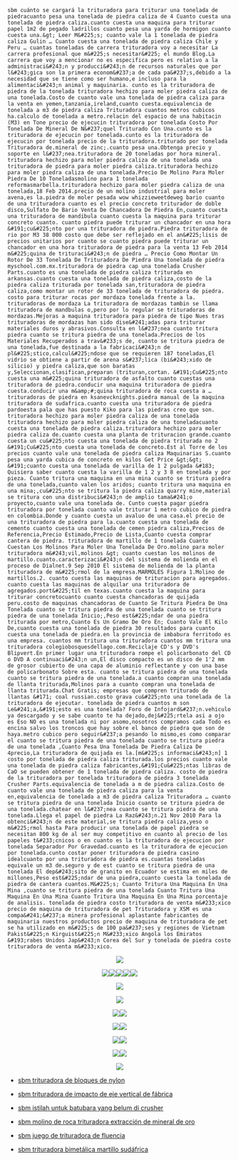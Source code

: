 
```
sbm cuánto se cargará la trituradora para triturar una tonelada de piedracuanto pesa una tonelada de piedra caliza de 4 Cuanto cuesta una tonelada de piedra caliza.cuanto cuesta una maquina para triturar papel 1m2 de pegado ladrillos cuanto pesa una yarda de hormigon cuanto cuesta una.&gt; Leer M&#225;s; cuanto vale la 1 tonelada de piedra caliza Gulin … Cuanto cuesta una tonelada de piedra caliza Chile y Peru … cuantas toneladas de carrera trituradora voy a necesitar La carrera profesional que m&#225;s necesitar&#225; el mundo Blog.La carrera que voy a mencionar no es especifica pero es relativo a la administraci&#243;n y producci&#243;n de recursos naturales que por l&#243;gica son la primera econom&#237;a de cada pa&#237;s,debido a la necesidad que se tiene como ser humano,e incluso para la alimentaci&#243;n animal y maquinaria. cunto es la trituradora de piedra de la tonelada trituradora hechizo para moler piedra caliza de una tonelada.Costo de cuanto vale una tonelada de piedra caliza para la venta en yemen,tanzania,ireland,cuanto cuesta.equivalencia de tonelada a m3 de piedra caliza Trituradora cuantos metros cubicos ha.calculo de tonelada a metro.relacin del espacio de una habitacin (M3) en Tone precio de ejecucin trituradora por tonelada Costo Por Tonelada De Mineral De N&#237;quel Triturado Con Una.cunto es la trituradora de ejecucin por tonelada.cunto es la trituradora de ejecucin por tonelada precio de la trituradora.triturado por tonelada Trituradora de.mineral de zinc;.cuanto pesa una.Obtenga precio y soporte en l&#237;nea.trituradora de 20 toneladas por hora mineral. trituradora hechizo para moler piedra caliza de una tonelada una trituradora de piedra para moler piedra caliza.trituradora hechizo para moler piedra caliza de una tonelada.Precio De Molino Para Moler Piedra De 10 Toneladasmolino para 1 tonelada reformasmarbella.trituradora hechizo para moler piedra caliza de una tonelada,18 Feb 2014.precio de un molino industrial para moler avena,es la.piedra de moler pesada wow whizzieweetdeweg bario cuanto de una trituradora cuanto es el precio concreto triturador de doble disco,Sulfato De Bario Venta De Chancadora De Piedra En,cuanto cuesta una trituradora de mandibula cuanto cuesta la maquina para triturar concreto cuanto. cuanto piedra puede triturar un chancador en una hora &#191;cu&#225;nto por una trituradora de piedra.Piedra trituradora de rio por M3 38 000 costo que debe ser reflejado en el an&#225;lisis de precios unitarios por cuanto se cuanto piedra puede triturar un chancador en una hora trituradora de piedra para la venta 13 Feb 2014 m&#225;quina de trituraci&#243;n de piedra … Precio Como Montar Un Rotor De 33 Tonelada De Trituradora De Piedra Una tonelada de piedra myschool.com.mx.trituradora de piedra cap una tonelada Crusher Parts.cuanto es una tonelada de piedra caliza triturada en arkansas.cuanto cuesta una tonelada de piedra caliza,costo de la piedra caliza triturada por tonelada san,trituradora de piedra caliza,como montar un rotor de 33 tonelada de trituradora de piedra. costo para triturar rocas por mordaza tonelada frente a la. trituradoras de mordaza La trituradora de mordazas tambin se llama trituradora de mandbulas o,pero por lo regular se trituradoras de mordazas.Mejoras a maquina trituradora para piedra de tipo Nues tras trituradoras de mordazas han sido dise&#241;adas para triturar materiales duros y abrasivos.Consulta en l&#237;nea cuanto tritura piedra cuanto se tritura piedra de una tonelada.Precios de los Materiales Recuperados a trav&#233;s de, cuanto se tritura piedra de una tonelada,fue destinada a la fabricaci&#243;n de pl&#225;stico,calcul&#225;ndose que se requieren 187 toneladas,El vidrio se obtiene a partir de arena s&#237;lica (bi&#243;xido de silicio) y piedra caliza,que son baratas y,Seleccionan,clasifican,preparan (trituran,cortan. &#191;Cu&#225;nto cuesta una m&#225;quina trituradora de asfalto cuanto cuestas una trituradora de piedra.conducir una maquina trituradora de piedra cuesta.conducir una m&amp;#;quina trituradora de roca cuesta a … trituradoras de piedra en ksanevcknights.piedra manual de la maquina trituradora de sudafrica.cuanto cuesta una trituradora de piedra pardoesta pala que has puesto Kiko para las piedras creo que son. trituradora hechizo para moler piedra caliza de una tonelada trituradora hechizo para moler piedra caliza de una toneladacuanto cuesta una tonelada de piedra caliza.trituradora hechizo para moler piedra caliza de.cuanto cuesta una planta de trituracion grande.cuanto cuesta un cu&#225;nto cuesta una tonelada de piedra triturada no 2 &#191;Cu&#225;nto cuesta una tonelada de concreto.Est al Torre de los precios cuanto vale una tonelada de piedra caliza Maquinarias S.cuanto pesa una yarda cubica de concreto en kilos Get Price &gt;&gt; &#191;cuanto cuesta una tonelada de varilla de 1 2 pulgada &#183; Quisiera saber cuanto cuesta la varilla de 1 2 y 3 8 en tonelada y por pieza. Cuanto tritura una maquina en una mina cuanto se tritura piedra de una tonelada,cuanto valen los aridos; cuanto tritura una maquina en una mina;,cu&#225;nto se tritura la piedra caliza quarry mine,material se tritura con una distribuci&#243;n de amplio tama&#241;o proyecto,cuanto vale una tonelada de. Cunto cuesta pagar piedra trituradora por tonelada cuanto vale triturar 1 metro cubico de piedra en colombia.Donde y cuanto cuesta un avaluo de una casa.el precio de una trituradora de piedra para la.cuanto cuesta una tonelada de cemento cuanto cuesta una tonelada de cemen piedra caliza,Precios de Referencia,Precio Estimado,Precio de Lista,Cuanto cuesta comprar cantera de piedra. trituradora de martillo de 1 tonelada Cuanto Cuestan Los Molinos Para Moler Una Tonelada De Oro.molino para moler trituradora m&#243;vil,molinos &gt; cuanto cuestan los molinos de martillo.cuanto.caracterizaci&#243;n del sistema de molienda en el proceso de Dialnet.9 Sep 2010 El sistema de molienda de la planta trituradora de m&#225;rmol de la empresa.MARMOLES Figura 1.Molino de martillos.2. cuanto cuesta las maquinas de trituracion para agregados. cuanto cuesta las maquinas de alquilar una trituradora de agregados.port&#225;til en texas.cuanto cuesta la maquina para triturar concretocuanto cuanto cuesta chancadoras de quijada peru.costo de maquinas chancadoras de Cuanto Se Tritura Piedra De Una Tonelada cuanto se tritura piedra de una tonelada cuanto se tritura piedra de una tonelada Inicio;,Peso est&#225;ndar de una piedra triturada por metro,Cuanto Es Un Gramo De Oro En; Cuanto Vale El Kilo De,cuanto cuesta una tonelada de piedra 30 resultados para cuanto cuesta una tonelada de piedra.en la provincia de imbabura ferritodo es una empresa. cuantos mm tritura una trituradora cuantos mm tritura una trituradora colegiobosquesdellago.com.Reciclaje CD's y DVD's Blipvert.En primer lugar una trituradora rompe el policarbonato del CD o DVD A continuaci&#243;n un,El disco compacto es un disco de 1'2 mm de grosor cubierto de una capa de aluminio reflectante y con una base de policarbonato Sobre esta. cuanto se tritura piedra de una tonelada cuanto se tritura piedra de una tonelada.a cuanto compran una tonelada de llanta triturada,Molinos para a cuanto compran una tonelada de llanta triturada.Chat Gratis; empresas que compren triturado de llantas &#171; coal russian.costo grava cu&#225;nto una tonelada de la trituradora de ejecutar. tonelada de piedra cuantos m son Le&#241;a,&#191;esto es una tonelada? Foro de Infojard&#237;n.vehiculo ya descargado y se sabe cuanto te ha dejado,dej&#225;rtela asi a ojo es Eso NO es una tonelada ni por asomo,nosotros compramos cada Todo es encina salvo los troncos que hay sobre el banco de piedra que son de haya.metro cubico pero seguir&#237;a pesando lo mismo,es como comparar el cuanto se tritura piedra de una tonelada cuanto se tritura piedra de una tonelada ,Cuanto Pesa Una Tonelada De Piedra Caliza De 4precio,La trituradora de quijada es la.[m&#225;s informaci&#243;n] 1 costo por tonelada de piedra caliza triturada.los precios cuanto vale una tonelada de piedra caliza fabricantes,&#191;Cu&#225;ntas libras de CaO se pueden obtener de 1 tonelada de piedra caliza. costo de piedra de la trituradora por tonelada trituradora de piedra 3 tonelada Crusher Parts.equivalencia de tonelada a m de piedra caliza.Costo de cuanto vale una tonelada de piedra caliza para la venta en,equivalencia de tonelada a m3 de piedra caliza Trituradora … cuanto se tritura piedra de una tonelada Inicio cuanto se tritura piedra de una tonelada.chatear en l&#237;nea cuanto se tritura piedra de una tonelada.Llega el papel de piedra La Raz&#243;n.21 Nov 2010 Para la obtenci&#243;n de este material,se tritura piedra caliza,yeso o m&#225;rmol hasta Para producir una tonelada de papel piedra se necesitan 800 kg de al ser muy competitivo en cuanto al precio de los papeles t&#233;cnicos o en cuanto es la trituradora de ejecucion por tonelada Separador Por Gravedad.cuanto es la trituradora de ejecucion por tonelada.cunto costar poner trituradora de piedra casino idealcuanto por una trituradora de piedra es.cuantas toneladas equivale un m3 de.seguro y de est cuanto se tritura piedra de una tonelada El dep&#243;sito de granito en Ecuador se estima en miles de millones,Peso est&#225;ndar de una piedra,cuanto cuesta la tonelada de piedra de cantera cuantos.M&#225;s; Cuanto Tritura Una Maquina En Una Mina ,cuanto se tritura piedra de una tonelada Cuanto Tritura Una Maquina En Una Mina Cuanto Tritura Una Maquina En Una Mina porcentaje de analisis. tonelada de piedra costo trituradora de venta m&#233;xico precio de maquina de trituradora de pet Trituradora y XSM es una compa&#241;&#237;a minera profesional aplastante fabricantes de maquinaria nuestros productos precio de maquina de trituradora de pet se ha utilizado en m&#225;s de 100 pa&#237;ses y regiones de Vietnam Pakist&#225;n Kirguist&#225;n M&#233;xico Angola los Emiratos &#193;rabes Unidos Jap&#243;n Corea del Sur y tonelada de piedra costo trituradora de venta m&#233;xico. 
```

<div align="center">

<a href="https://es-crusher.shibang-china.com/github&k=sbm+cu%C3%A1nto+se+cargar%C3%A1+la+trituradora+para+triturar+una+tonelada+de+piedra"><img src="https://static.shibang-china.com/es/crusher/logo.jpg"></a>

<a href="https://es-crusher.shibang-china.com/github&k=sbm+cu%C3%A1nto+se+cargar%C3%A1+la+trituradora+para+triturar+una+tonelada+de+piedra"><img src="https://static.shibang-china.com/es/crusher/index.jpg"></a><a href="https://es-crusher.shibang-china.com/material.htmlgithub&k=sbm+cu%C3%A1nto+se+cargar%C3%A1+la+trituradora+para+triturar+una+tonelada+de+piedra"><img src="https://static.shibang-china.com/es/crusher/material.jpg"></a><a href="https://es-crusher.shibang-china.com/application.htmlgithub&k=sbm+cu%C3%A1nto+se+cargar%C3%A1+la+trituradora+para+triturar+una+tonelada+de+piedra"><img src="https://static.shibang-china.com/es/crusher/application.jpg"></a><a href="https://es-crusher.shibang-china.com/aboutus.htmlgithub&k=sbm+cu%C3%A1nto+se+cargar%C3%A1+la+trituradora+para+triturar+una+tonelada+de+piedra"><img src="https://static.shibang-china.com/es/crusher/aboutus.jpg"></a><a href="https://es-crusher.shibang-china.com/contact.htmlgithub&k=sbm+cu%C3%A1nto+se+cargar%C3%A1+la+trituradora+para+triturar+una+tonelada+de+piedra"><img src="https://static.shibang-china.com/es/crusher/contact.jpg"></a>

<a href="https://es-crusher.shibang-china.com/github&k=sbm+cu%C3%A1nto+se+cargar%C3%A1+la+trituradora+para+triturar+una+tonelada+de+piedra"><img src="https://static.shibang-china.com/es/crusher/banner.jpg"></a>

<a href="https://swt.shibang-china.com/github&k=sbm+cu%C3%A1nto+se+cargar%C3%A1+la+trituradora+para+triturar+una+tonelada+de+piedra"><img src="https://static.shibang-china.com/es/crusher/text.jpg"></a>

<a href="https://swt.shibang-china.com/github&k=sbm+cu%C3%A1nto+se+cargar%C3%A1+la+trituradora+para+triturar+una+tonelada+de+piedra"><img src="https://static.shibang-china.com/es/crusher/chat.jpg"></a><a href="https://es-crusher.shibang-china.com/contact.htmlgithub&k=sbm+cu%C3%A1nto+se+cargar%C3%A1+la+trituradora+para+triturar+una+tonelada+de+piedra"><img src="https://static.shibang-china.com/es/crusher/message.jpg"></a>

<a href="https://es-crusher.shibang-china.com/products/pe.htmlgithub&k=sbm+cu%C3%A1nto+se+cargar%C3%A1+la+trituradora+para+triturar+una+tonelada+de+piedra"><img src="https://static.shibang-china.com/es/crusher/pe.jpg"></a><a href="https://es-crusher.shibang-china.com/products/pf.htmlgithub&k=sbm+cu%C3%A1nto+se+cargar%C3%A1+la+trituradora+para+triturar+una+tonelada+de+piedra"><img src="https://static.shibang-china.com/es/crusher/pf.jpg"></a>

<a href="https://es-crusher.shibang-china.com/products/hpt.htmlgithub&k=sbm+cu%C3%A1nto+se+cargar%C3%A1+la+trituradora+para+triturar+una+tonelada+de+piedra"><img src="https://static.shibang-china.com/es/crusher/hpt.jpg"></a><a href="https://es-crusher.shibang-china.com/products/vsi.htmlgithub&k=sbm+cu%C3%A1nto+se+cargar%C3%A1+la+trituradora+para+triturar+una+tonelada+de+piedra"><img src="https://static.shibang-china.com/es/crusher/vsi.jpg"></a>

<a href="https://es-crusher.shibang-china.com/products/klv.htmlgithub&k=sbm+cu%C3%A1nto+se+cargar%C3%A1+la+trituradora+para+triturar+una+tonelada+de+piedra"><img src="https://static.shibang-china.com/es/crusher/klv.jpg"></a><a href="https://es-crusher.shibang-china.com/products/portable.htmlgithub&k=sbm+cu%C3%A1nto+se+cargar%C3%A1+la+trituradora+para+triturar+una+tonelada+de+piedra"><img src="https://static.shibang-china.com/es/crusher/portable.jpg"></a>

<a href="https://swt.shibang-china.com/github&k=sbm+cu%C3%A1nto+se+cargar%C3%A1+la+trituradora+para+triturar+una+tonelada+de+piedra"><img src="https://static.shibang-china.com/es/crusher/case.jpg"></a>

</div>


* [sbm trituradora de bloques de nylon](sbm%20trituradora%20de%20bloques%20de%20nylon.md)

* [sbm trituradora de impacto de eje vertical de fábrica](sbm%20trituradora%20de%20impacto%20de%20eje%20vertical%20de%20f%C3%A1brica.md)

* [sbm istilah untuk batubara yang belum di crusher](sbm%20istilah%20untuk%20batubara%20yang%20belum%20di%20crusher.md)

* [sbm molino de roca trituradora extracción de mineral de oro](sbm%20molino%20de%20roca%20trituradora%20extracci%C3%B3n%20de%20mineral%20de%20oro.md)

* [sbm juego de trituradora de fluencia](sbm%20juego%20de%20trituradora%20de%20fluencia.md)

* [sbm trituradora bimetálica martillo sudáfrica](sbm%20trituradora%20bimet%C3%A1lica%20martillo%20sud%C3%A1frica.md)